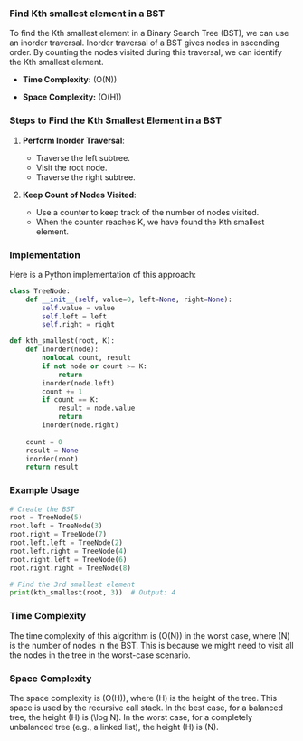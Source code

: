 ### Find Kth smallest element in a BST

To find the Kth smallest element in a Binary Search Tree (BST), we can use an inorder traversal. Inorder traversal of a BST gives nodes in ascending order. By counting the nodes visited during this traversal, we can identify the Kth smallest element.

- **Time Complexity:** \(O(N)\)

- **Space Complexity:** \(O(H)\)

### Steps to Find the Kth Smallest Element in a BST

1. **Perform Inorder Traversal**:
   - Traverse the left subtree.
   - Visit the root node.
   - Traverse the right subtree.

2. **Keep Count of Nodes Visited**:
   - Use a counter to keep track of the number of nodes visited.
   - When the counter reaches K, we have found the Kth smallest element.

### Implementation

Here is a Python implementation of this approach:

```python
class TreeNode:
    def __init__(self, value=0, left=None, right=None):
        self.value = value
        self.left = left
        self.right = right

def kth_smallest(root, K):
    def inorder(node):
        nonlocal count, result
        if not node or count >= K:
            return
        inorder(node.left)
        count += 1
        if count == K:
            result = node.value
            return
        inorder(node.right)
    
    count = 0
    result = None
    inorder(root)
    return result
```

### Example Usage

```python
# Create the BST
root = TreeNode(5)
root.left = TreeNode(3)
root.right = TreeNode(7)
root.left.left = TreeNode(2)
root.left.right = TreeNode(4)
root.right.left = TreeNode(6)
root.right.right = TreeNode(8)

# Find the 3rd smallest element
print(kth_smallest(root, 3))  # Output: 4
```

### Time Complexity

The time complexity of this algorithm is \(O(N)\) in the worst case, where \(N\) is the number of nodes in the BST. This is because we might need to visit all the nodes in the tree in the worst-case scenario.

### Space Complexity

The space complexity is \(O(H)\), where \(H\) is the height of the tree. This space is used by the recursive call stack. In the best case, for a balanced tree, the height \(H\) is \(\log N\). In the worst case, for a completely unbalanced tree (e.g., a linked list), the height \(H\) is \(N\).